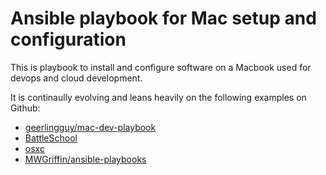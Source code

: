 # Ansible playbook for Mac setup and configuration

This is playbook to install and configure software on a Macbook used for devops and cloud development.

It is continaully evolving and leans heavily on the following examples on Github:
* [geerlingguy/mac-dev-playbook](https://github.com/geerlingguy/mac-dev-playbook)
* [BattleSchool](http://spencer.gibb.us/blog/2014/02/03/introducing-battleschool)
* [osxc](https://github.com/osxc)
* [MWGriffin/ansible-playbooks](https://github.com/MWGriffin/ansible-playbooks)
